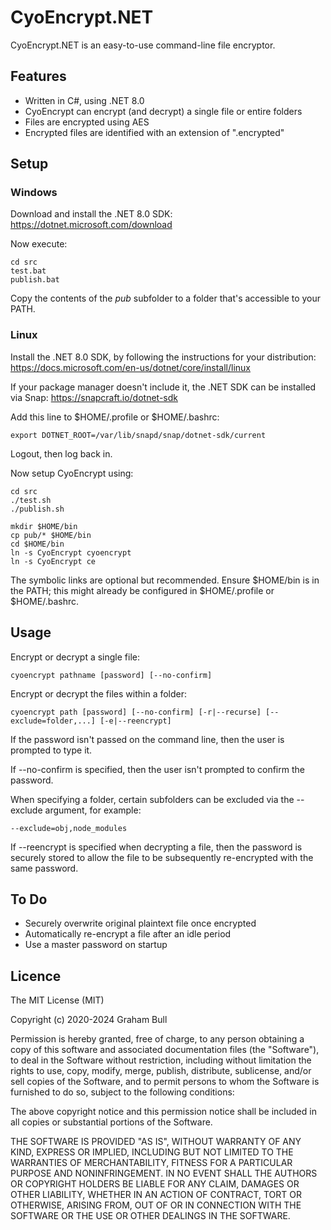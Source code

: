 # CyoEncrypt.NET

CyoEncrypt.NET is an easy-to-use command-line file encryptor.

## Features

- Written in C#, using .NET 8.0
- CyoEncrypt can encrypt (and decrypt) a single file or entire folders
- Files are encrypted using AES
- Encrypted files are identified with an extension of ".encrypted"

## Setup

### Windows

Download and install the .NET 8.0 SDK: https://dotnet.microsoft.com/download

Now execute:

    cd src
    test.bat
    publish.bat

Copy the contents of the *pub* subfolder to a folder that's accessible to your PATH.

### Linux

Install the .NET 8.0 SDK, by following the instructions for your distribution: https://docs.microsoft.com/en-us/dotnet/core/install/linux

If your package manager doesn't include it, the .NET SDK can be installed via Snap: https://snapcraft.io/dotnet-sdk

Add this line to $HOME/.profile or $HOME/.bashrc:

    export DOTNET_ROOT=/var/lib/snapd/snap/dotnet-sdk/current

Logout, then log back in.

Now setup CyoEncrypt using:

    cd src
    ./test.sh
    ./publish.sh

    mkdir $HOME/bin
    cp pub/* $HOME/bin
    cd $HOME/bin
    ln -s CyoEncrypt cyoencrypt
    ln -s CyoEncrypt ce

The symbolic links are optional but recommended. Ensure $HOME/bin is in the PATH; this might already be configured in $HOME/.profile or $HOME/.bashrc.

## Usage

Encrypt or decrypt a single file:

    cyoencrypt pathname [password] [--no-confirm]

Encrypt or decrypt the files within a folder:

    cyoencrypt path [password] [--no-confirm] [-r|--recurse] [--exclude=folder,...] [-e|--reencrypt]

If the password isn't passed on the command line, then the user is prompted to type it.

If --no-confirm is specified, then the user isn't prompted to confirm the password.

When specifying a folder, certain subfolders can be excluded via the --exclude argument, for example:

    --exclude=obj,node_modules

If --reencrypt is specified when decrypting a file, then the password is securely stored
to allow the file to be subsequently re-encrypted with the same password.

## To Do

- Securely overwrite original plaintext file once encrypted
- Automatically re-encrypt a file after an idle period
- Use a master password on startup

## Licence

The MIT License (MIT)

Copyright (c) 2020-2024 Graham Bull

Permission is hereby granted, free of charge, to any person obtaining a copy
of this software and associated documentation files (the "Software"), to deal
in the Software without restriction, including without limitation the rights
to use, copy, modify, merge, publish, distribute, sublicense, and/or sell
copies of the Software, and to permit persons to whom the Software is
furnished to do so, subject to the following conditions:

The above copyright notice and this permission notice shall be included in all
copies or substantial portions of the Software.

THE SOFTWARE IS PROVIDED "AS IS", WITHOUT WARRANTY OF ANY KIND, EXPRESS OR
IMPLIED, INCLUDING BUT NOT LIMITED TO THE WARRANTIES OF MERCHANTABILITY,
FITNESS FOR A PARTICULAR PURPOSE AND NONINFRINGEMENT. IN NO EVENT SHALL THE
AUTHORS OR COPYRIGHT HOLDERS BE LIABLE FOR ANY CLAIM, DAMAGES OR OTHER
LIABILITY, WHETHER IN AN ACTION OF CONTRACT, TORT OR OTHERWISE, ARISING FROM,
OUT OF OR IN CONNECTION WITH THE SOFTWARE OR THE USE OR OTHER DEALINGS IN THE
SOFTWARE.
